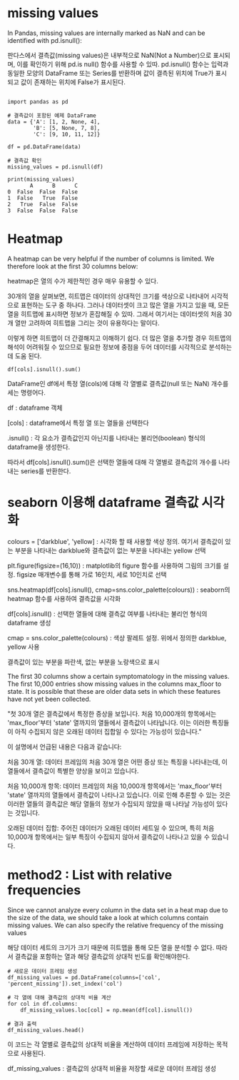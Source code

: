 # missing values

In Pandas, missing values are internally marked as NaN and can be identified with pd.isnull():

판다스에서 결측값(missing values)은 내부적으로 NaN(Not a Number)으로 표시되며, 이를 확인하기 위해 pd.is null() 함수를 사용할 수 있따. pd.isnull() 함수는 입력과 동일한 모양의 DataFrame 또는 Series를 반환하며 값이 결측된 위치에 True가 표시되고 값이 존재하는 위치에 False가 표시된다. 

```

import pandas as pd

# 결측값이 포함된 예제 DataFrame
data = {'A': [1, 2, None, 4],
        'B': [5, None, 7, 8],
        'C': [9, 10, 11, 12]}

df = pd.DataFrame(data)

# 결측값 확인
missing_values = pd.isnull(df)

print(missing_values)
       A      B      C
0  False  False  False
1  False   True  False
2   True  False  False
3  False  False  False

```


# Heatmap

A heatmap can be very helpful if the number of columns is limited. We therefore look at the first 30 columns below:

heatmap은 열의 수가 제한적인 경우 매우 유용할 수 있다. 

30개의 열을 살펴보면, 히트맵은 데이터의 상대적인 크기를 색상으로 나타내어 시각적으로 표현하는 도구 중 하나다. 그러나 데이터셋이 크고 많은 열을 가지고 있을 때, 모든 열을 히트맵에 표시하면 정보가 혼잡해질 수 있따. 그래서 여기서는 데이터셋의 처음 30개 열만 고려하여 히트맵을 그리는 것이 유용하다는 말이다. 

이렇게 하면 히트맵이 더 간결해지고 이해하기 쉽다. 더 많은 열을 추가할 경우 히트맵의 해석이 어려워질 수 있으므로 필요한 정보에 중점을 두어 데이터를 시각적으로 분석하는 데 도움 된다. 


```
df[cols].isnull().sum()
```

DataFrame인 df에서 특정 열(cols)에 대해 각 열별로 결측값(null 또는 NaN) 개수를 세는 명령어다. 

df : dataframe 객체

[cols] : dataframe에서 특정 열 또는 열들을 선택한다

.isnull() : 각 요소가 결측값인지 아닌지를 나타내는 불리언(boolean) 형식의 dataframe을 생성한다. 

따라서 df[cols].isnull().sum()은 선택한 열들에 대해 각 열별로 결측값의 개수를 나타내는 series를 반환한다. 



# seaborn 이용해 dataframe 결측값 시각화

colours = ['darkblue', 'yellow] : 시각화 할 때 사용할 색상 정의. 여기서 결측값이 있는 부분을 나타내는 darkblue와 결측값이 없는 부분을 나타내는 yellow 선택

plt.figure(figsize=(16,10)) : matplotlib의 figure 함수를 사용하여 그림의 크기를 설정. figsize 매개변수를 통해 가로 16인치, 세로 10인치로 선택

sns.heatmap(df[cols].isnull(), cmap=sns.color_palette(colours)) : seaborn의 heatmap 함수를 사용하여 결측값을 시각화

df[cols].isnull() : 선택한 열들에 대해 결측값 여부를 나타내는 불리언 형식의 dataframe 생성

cmap = sns.color_palette(colours) : 색상 팔레트 설정. 위에서 정의한 darkblue, yellow 사용

결측값이 있는 부분을 파란색, 없는 부분을 노랑색으로 표시


The first 30 columns show a certain symptomatology in the missing values. The first 10,000 entries show missing values in the columns max_floor to state. It is possible that these are older data sets in which these features have not yet been collected.


"첫 30개 열은 결측값에서 특정한 증상을 보입니다. 처음 10,000개의 항목에서는 'max_floor'부터 'state' 열까지의 열들에서 결측값이 나타납니다. 이는 이러한 특징들이 아직 수집되지 않은 오래된 데이터 집합일 수 있다는 가능성이 있습니다."

이 설명에서 언급된 내용은 다음과 같습니다:

처음 30개 열: 데이터 프레임의 처음 30개 열은 어떤 증상 또는 특징을 나타내는데, 이 열들에서 결측값이 특별한 양상을 보이고 있습니다.

처음 10,000개 항목: 데이터 프레임의 처음 10,000개 항목에서는 'max_floor'부터 'state' 열까지의 열들에서 결측값이 나타나고 있습니다. 이로 인해 추론할 수 있는 것은 이러한 열들의 결측값은 해당 열들의 정보가 수집되지 않았을 때 나타날 가능성이 있다는 것입니다.

오래된 데이터 집합: 주어진 데이터가 오래된 데이터 세트일 수 있으며, 특히 처음 10,000개 항목에서는 일부 특징이 수집되지 않아서 결측값이 나타나고 있을 수 있습니다.


# method2 : List with relative frequencies


Since we cannot analyze every column in the data set in a heat map due to the size of the data, we should take a look at which columns contain missing values. We can also specify the relative frequency of the missing values

해당 데이터 세트의 크기가 크기 때문에 히트맵을 통해 모든 열을 분석할 수 없다. 따라서 결측값을 포함하는 열과 해당 결측값의 상대적 빈도를 확인해야한다. 

```
# 새로운 데이터 프레임 생성
df_missing_values = pd.DataFrame(columns=['col', 'percent_missing']).set_index('col')

# 각 열에 대해 결측값의 상대적 비율 계산
for col in df.columns:
    df_missing_values.loc[col] = np.mean(df[col].isnull())

# 결과 출력
df_missing_values.head()
```

이 코드는 각 열별로 결측값의 상대적 비율을 계산하여 데이터 프레임에 저장하는 목적으로 사용된다. 

df_missing_values : 결측값의 상대적 비율을 저장할 새로운 데이터 프레임 생성 
